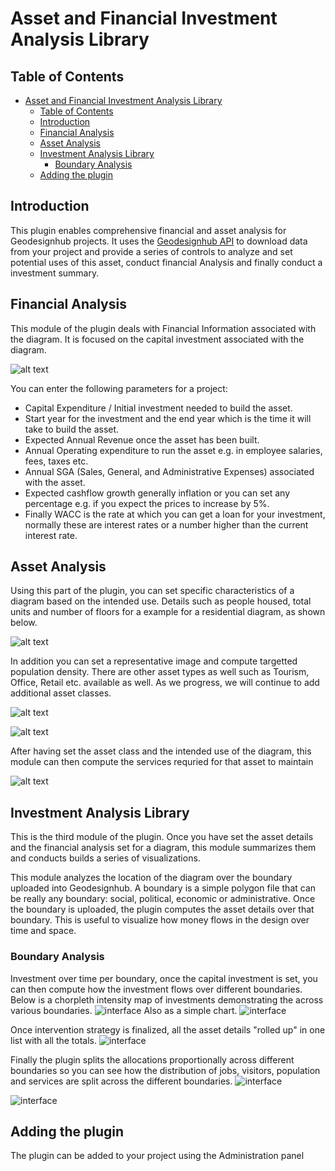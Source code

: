 # Asset and Financial Investment Analysis Library

## Table of Contents

- [Asset and Financial Investment Analysis Library](#asset-and-financial-investment-analysis-library)
  - [Table of Contents](#table-of-contents)
  - [Introduction](#introduction)
  - [Financial Analysis](#financial-analysis)
  - [Asset Analysis](#asset-analysis)
  - [Investment Analysis Library](#investment-analysis-library)
    - [Boundary Analysis](#boundary-analysis)
  - [Adding the plugin](#adding-the-plugin)

## Introduction

This plugin enables comprehensive financial and asset analysis for Geodesignhub projects. It uses the [Geodesignhub API](http://www.geodesignhub.com/api/) to download data from your project and provide a series of controls to analyze and set potential uses of this asset, conduct financial Analysis and finally conduct a investment summary.

## Financial Analysis

This module of the plugin deals with Financial Information associated with the diagram. It is focused on the capital investment associated with the diagram.

![alt text][logo2]

You can enter the following parameters for a project:

- Capital Expenditure / Initial investment needed to build the asset.
- Start year for the investment and the end year which is the time it will take to build the asset.
- Expected Annual Revenue once the asset has been built.
- Annual Operating expenditure to run the asset e.g. in employee salaries, fees, taxes etc.
- Annual SGA (Sales, General, and Administrative Expenses) associated with the asset.
- Expected cashflow growth generally inflation or you can set any percentage e.g. if you expect the prices to increase by 5%.
- Finally WACC is the rate at which you can get a loan for your investment, normally these are interest rates or a number higher than the current interest rate.

## Asset Analysis

Using this part of the plugin, you can set specific characteristics of a diagram based on the intended use. Details such as people housed, total units and number of floors for a example for a residential diagram, as shown below.

![alt text][logo]

In addition you can set a representative image and compute targetted population density. There are other asset types as well such as Tourism, Office, Retail etc. available as well. As we progress, we will continue to add additional asset classes.

![alt text][logo4]

![alt text][logo5]

After having set the asset class and the intended use of the diagram, this module  can then compute the services requried for that asset to maintain

![alt text][logo3]

[logo]: https://i.imgur.com/npgPPTm.jpg "Geodesignhub Diagram Discounted Cash Flow"
[logo2]: https://i.imgur.com/E82qisZ.jpg "Geodesignhub Diagram Discounted Cash Flow"
[logo4]: https://i.imgur.com/GRx4gYx.jpg "Geodesignhub Diagram Discounted Cash Flow"
[logo3]: https://i.imgur.com/gZDFCV9.jpg "Geodesignhub Diagram Discounted Cash Flow"
[logo5]: https://i.imgur.com/2dHdhIK.jpg "Geodesignhub Diagram Discounted Cash Flow"

## Investment Analysis Library

This is the third module of the plugin. Once you have set the asset details and the financial analysis set for a diagram, this module summarizes them and conducts builds a series of visualizations.

This module analyzes the location of the diagram over the boundary uploaded into Geodesignhub. A boundary is a simple polygon file that can be really any boundary: social, political, economic or administrative. Once the boundary is uploaded, the plugin computes the asset details over that boundary. This is useful to visualize how money flows in the design over time and space.

### Boundary Analysis

Investment over time per boundary, once the capital investment is set, you can then compute how the investment flows over different boundaries. Below is a chorpleth intensity map of investments demonstrating the across various boundaries.
![interface][ui4]
Also as a simple chart.
![interface][ui0]

Once intervention strategy is finalized, all the asset details "rolled up" in one list with all the totals.
![interface][ui2]

Finally the plugin splits the allocations proportionally across different boundaries so you can see how the distribution of jobs, visitors, population and services are split across the different boundaries.
![interface][ui1]

![interface][ui3]

[ui0]: https://i.imgur.com/JBfPZzV.jpg "Boundaries chart"
[ui1]: https://i.imgur.com/RznTWoh.jpg "Population and Jobs"
[ui2]: https://i.imgur.com/SYE7z3q.jpg "Rollup"
[ui3]: https://i.imgur.com/3kI6ioU.jpg "Yearly Interface"
[ui4]: https://i.imgur.com/51dzMca.jpg "Boundary map"

## Adding the plugin

The plugin can be added to your project using the Administration panel
